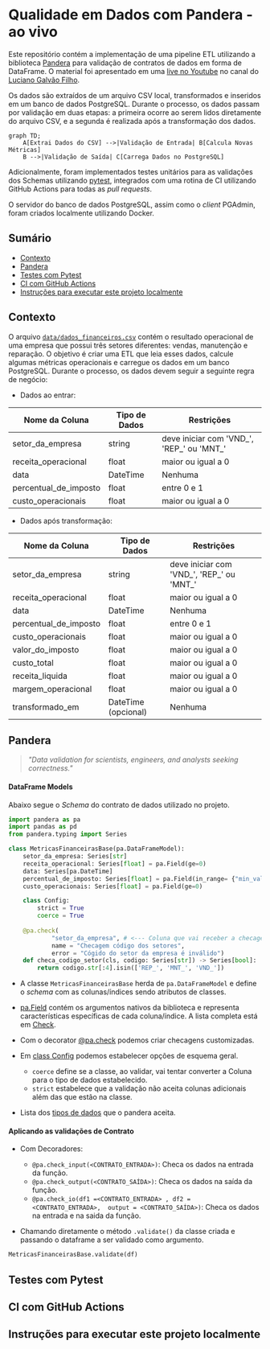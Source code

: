 # Qualidade em Dados com Pandera - ao vivo

Este repositório contém a implementação de uma pipeline ETL utilizando a biblioteca [Pandera](https://pandera.readthedocs.io/en/stable/) para validação de contratos de dados em forma de DataFrame. O material foi apresentado em uma [live no Youtube](https://www.youtube.com/live/IQtuWsNmB4o?si=PZKjIWlbJ7-fMmjF) no canal do [Luciano Galvão Filho](https://youtube.com/@lvgalvaofilho?si=RDqx_RCLbtXWTPxH).

Os dados são extraídos de um arquivo CSV local, transformados e inseridos em um banco de dados PostgreSQL. Durante o processo, os dados passam por validação em duas etapas: a primeira ocorre ao serem lidos diretamente do arquivo CSV, e a segunda é realizada após a transformação dos dados.

```mermaid
graph TD;
    A[Extrai Dados do CSV] -->|Validação de Entrada| B[Calcula Novas Métricas]
    B -->|Validação de Saída| C[Carrega Dados no PostgreSQL]

```

Adicionalmente, foram implementados testes unitários para as validações dos Schemas utilizando [pytest](https://docs.pytest.org/en/8.2.x/), integrados com uma rotina de CI utilizando GitHub Actions para todas as *pull requests*.

O servidor do banco de dados PostgreSQL, assim como o *client* PGAdmin, foram criados localmente utilizando Docker.

## Sumário

- [Contexto](#contexto)
- [Pandera](#pandera)
- [Testes com Pytest](#testes-com-pytest)
- [CI com GitHub Actions](#ci-com-github-actions)
- [Instruções para executar este projeto localmente](#instruções-para-executar-este-projeto-localmente)

## Contexto

O arquivo [`data/dados_financeiros.csv`](data/dados_financeiros.csv) contém o resultado operacional de uma empresa que possui três setores diferentes: vendas, manutenção e reparação. O objetivo é criar uma ETL que leia esses dados, calcule algumas métricas operacionais e carregue os dados em um banco PostgreSQL. Durante o processo, os dados devem seguir a seguinte regra de negócio:

- Dados ao entrar:

| Nome da Coluna            | Tipo de Dados    | Restrições                                           |
|---------------------------|------------------|------------------------------------------------------|
| setor_da_empresa          | string           | deve iniciar com 'VND_', 'REP_' ou 'MNT_'                                              |
| receita_operacional       | float            | maior ou igual a 0                            |
| data                      | DateTime         | Nenhuma                                              |
| percentual_de_imposto     | float            | entre 0 e 1 |
| custo_operacionais        | float            | maior ou igual a 0                            |

- Dados após transformação:

| Nome da Coluna            | Tipo de Dados    | Restrições                                           |
|---------------------------|------------------|------------------------------------------------------|
| setor_da_empresa          | string           | deve iniciar com 'VND_', 'REP_' ou 'MNT_'                                              |
| receita_operacional       | float            | maior ou igual a 0                            |
| data                      | DateTime         | Nenhuma                                              |
| percentual_de_imposto     | float            | entre 0 e 1 |
| custo_operacionais        | float            | maior ou igual a 0                            |
| valor_do_imposto          | float            | maior ou igual a 0                            |
| custo_total               | float            | maior ou igual a 0                            |
| receita_liquida           | float            | maior ou igual a 0                            |
| margem_operacional        | float            | maior ou igual a 0                            |
| transformado_em           | DateTime (opcional) | Nenhuma                                           


## Pandera

> *"Data validation for scientists, engineers, and analysts seeking correctness."*

#### DataFrame Models

Abaixo segue o *Schema* do contrato de dados utilizado no projeto.

```python
import pandera as pa
import pandas as pd
from pandera.typing import Series

class MetricasFinanceirasBase(pa.DataFrameModel):
    setor_da_empresa: Series[str]
    receita_operacional: Series[float] = pa.Field(ge=0)
    data: Series[pa.DateTime] 
    percentual_de_imposto: Series[float] = pa.Field(in_range= {"min_value": 0, "max_value": 1})
    custo_operacionais: Series[float] = pa.Field(ge=0)

    class Config: 
        strict = True
        coerce = True
    
    @pa.check(
            "setor_da_empresa", # <--- Coluna que vai receber a checagem customizada
            name = "Checagem código dos setores",
            error = "Cógido do setor da empresa é inválido")
    def checa_codigo_setor(cls, codigo: Series[str]) -> Series[bool]:
        return codigo.str[:4].isin(['REP_', 'MNT_', 'VND_'])
```
- A classe `MetricasFinanceirasBase` herda de `pa.DataFrameModel` e define o *schema* com as colunas/índices sendo atributos de classes. 

- [pa.Field](https://pandera.readthedocs.io/en/stable/reference/generated/pandera.api.dataframe.model_components.Field.html) contém os argumentos nativos da biblioteca e representa características específicas de cada coluna/índice. A lista completa está em [Check](https://pandera.readthedocs.io/en/stable/reference/generated/pandera.api.checks.Check.html#pandera.api.checks.Check).

- Com o decorator [@pa.check](https://pandera.readthedocs.io/en/stable/dataframe_models.html#custom-checks) podemos criar checagens customizadas. 

- Em [class Config](https://pandera.readthedocs.io/en/stable/dataframe_models.html#config) podemos estabelecer opções de esquema geral.
    - `coerce` define se a classe, ao validar, vai tentar converter a Coluna para o tipo de dados estabelecido.
    - `strict` estabelece que a validação não aceita colunas adicionais além das que estão na classe.

- Lista dos [tipos de dados](https://pandera.readthedocs.io/en/stable/reference/dtypes.html#api-dtypes) que o pandera aceita.



#### Aplicando as validações de Contrato

-  Com Decoradores:

    - `@pa.check_input(<CONTRATO_ENTRADA>)`: Checa os dados na entrada da função.
    - `@pa.check_output(<CONTRATO_SAÍDA>)`: Checa os dados na saída da função.
    - `@pa.check_io(df1 =<CONTRATO_ENTRADA> , df2 = <CONTRATO_ENTRADA>,  output = <CONTRATO_SAÍDA>)`: Checa os dados na entrada e na saida da função.

- Chamando diretamente o método `.validate()` da classe criada e passando o dataframe a ser validado como argumento.
```python
MetricasFinanceirasBase.validate(df)
```

## Testes com Pytest

## CI com GitHub Actions

## Instruções para executar este projeto localmente

